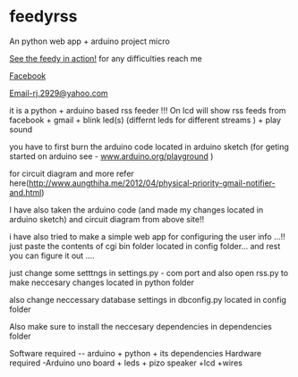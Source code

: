 feedyrss
========

An python web app + arduino project micro 

<a href="http://youtu.be/hri3XFPpZcE">See the feedy in action!</a>
for any difficulties reach me

<a href="//www.facebook.com/rohit.jain.1993" target=_blank>Facebook</a>

Email-rj.2929@yahoo.com 



 it is a python  + arduino based rss feeder !!!
On lcd  will show rss feeds from facebook + gmail  + blink led(s) (differnt leds for different streams ) + play sound 

you have to first burn the arduino code located in arduino sketch (for geting started on arduino see - www.arduino.org/playground )
   
for circuit diagram  and more refer here(http://www.aungthiha.me/2012/04/physical-priority-gmail-notifier-and.html)

I have also taken the arduino code (and made my changes located in arduino sketch) and circuit diagram  from above site!!
 
i have also tried to make a simple web app for configuring the user info ...!!
just paste the contents of cgi bin folder located in config folder...
and rest you can figure it out ....

just change some setttngs in settings.py - com port 
and also open rss.py to make neccesary changes
located in python folder 


also change neccessary database settings in dbconfig.py located in config folder


Also make sure to install the neccesary dependencies in dependencies folder

Software required -- arduino + python + its dependencies
Hardware required -Arduino uno board + leds + pizo speaker +lcd +wires 
  
